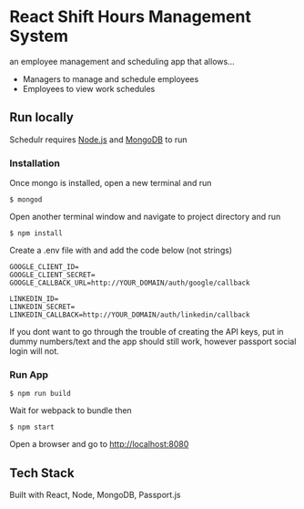 #  React Shift Hours Management System
an employee management and scheduling app that allows…
* Managers to manage and schedule employees
* Employees to view work schedules

## Run locally

Schedulr requires [Node.js](https://nodejs.org/) and [MongoDB](https://docs.mongodb.com/manual/installation/) to run

### Installation
Once mongo is installed, open a new terminal and run 


`$ mongod`

Open another terminal window and navigate to project directory and run

`$ npm install`

Create a .env file with and add the code below (not strings)

``` 
GOOGLE_CLIENT_ID=
GOOGLE_CLIENT_SECRET=
GOOGLE_CALLBACK_URL=http://YOUR_DOMAIN/auth/google/callback
    
LINKEDIN_ID=
LINKEDIN_SECRET=
LINKEDIN_CALLBACK=http://YOUR_DOMAIN/auth/linkedin/callback
```

If you dont want to go through the trouble of creating the API keys, put in dummy numbers/text and the app should still work, however passport social login will not.

### Run App

`$ npm run build`

Wait for webpack to bundle then

`$ npm start`


Open a browser and go to [http://localhost:8080](http://localhost:8080)

## Tech Stack
Built with React, Node, MongoDB, Passport.js